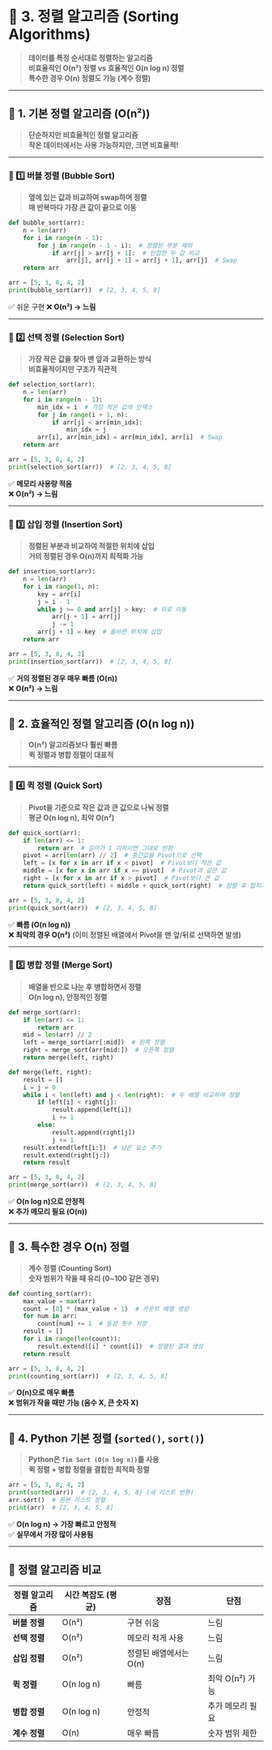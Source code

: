# 📌 **3. 정렬 알고리즘 (Sorting Algorithms)**

> **데이터를 특정 순서대로 정렬하는 알고리즘**  
> **비효율적인 O(n²) 정렬 vs 효율적인 O(n log n) 정렬**  
> **특수한 경우 O(n) 정렬도 가능 (계수 정렬)**

---

## **📌 1. 기본 정렬 알고리즘 (O(n²))**

> **단순하지만 비효율적인 정렬 알고리즘**  
> **작은 데이터에서는 사용 가능하지만, 크면 비효율적!**
> 
---

### **🔹 1️⃣ 버블 정렬 (Bubble Sort)**

> **옆에 있는 값과 비교하여 swap하며 정렬**  
> **매 반복마다 가장 큰 값이 끝으로 이동**

```python
def bubble_sort(arr):
    n = len(arr)
    for i in range(n - 1):
        for j in range(n - 1 - i):  # 정렬된 부분 제외
            if arr[j] > arr[j + 1]:  # 인접한 두 값 비교
                arr[j], arr[j + 1] = arr[j + 1], arr[j]  # Swap
    return arr

arr = [5, 3, 8, 4, 2]
print(bubble_sort(arr))  # [2, 3, 4, 5, 8]

```
✅ 쉬운 구현
❌ **O(n²) → 느림**


--------------------------

### **🔹 2️⃣ 선택 정렬 (Selection Sort)**

> **가장 작은 값을 찾아 맨 앞과 교환하는 방식**  
> **비효율적이지만 구조가 직관적**

```python
def selection_sort(arr):
    n = len(arr)
    for i in range(n - 1):
        min_idx = i  # 가장 작은 값의 인덱스
        for j in range(i + 1, n):
            if arr[j] < arr[min_idx]:
                min_idx = j
        arr[i], arr[min_idx] = arr[min_idx], arr[i]  # Swap
    return arr

arr = [5, 3, 8, 4, 2]
print(selection_sort(arr))  # [2, 3, 4, 5, 8]

```
✅ **메모리 사용량 적음**  
❌ **O(n²) → 느림**


-------------

### **🔹 3️⃣ 삽입 정렬 (Insertion Sort)**

> **정렬된 부분과 비교하여 적절한 위치에 삽입**  
> **거의 정렬된 경우 O(n)까지 최적화 가능**

```python
def insertion_sort(arr):
    n = len(arr)
    for i in range(1, n):
        key = arr[i]
        j = i - 1
        while j >= 0 and arr[j] > key:  # 뒤로 이동
            arr[j + 1] = arr[j]
            j -= 1
        arr[j + 1] = key  # 올바른 위치에 삽입
    return arr

arr = [5, 3, 8, 4, 2]
print(insertion_sort(arr))  # [2, 3, 4, 5, 8]

```
✅ **거의 정렬된 경우 매우 빠름 (O(n))**  
❌ **O(n²) → 느림**


-----

## **📌 2. 효율적인 정렬 알고리즘 (O(n log n))**

> **O(n²) 알고리즘보다 훨씬 빠름**  
> **퀵 정렬과 병합 정렬이 대표적**


----
### **🔹 4️⃣ 퀵 정렬 (Quick Sort)**

> **Pivot을 기준으로 작은 값과 큰 값으로 나눠 정렬**  
> **평균 O(n log n), 최악 O(n²)**

```python
def quick_sort(arr):
    if len(arr) <= 1:
        return arr  # 길이가 1 이하이면 그대로 반환
    pivot = arr[len(arr) // 2]  # 중간값을 Pivot으로 선택
    left = [x for x in arr if x < pivot]  # Pivot보다 작은 값
    middle = [x for x in arr if x == pivot]  # Pivot과 같은 값
    right = [x for x in arr if x > pivot]  # Pivot보다 큰 값
    return quick_sort(left) + middle + quick_sort(right)  # 정렬 후 합치기

arr = [5, 3, 8, 4, 2]
print(quick_sort(arr))  # [2, 3, 4, 5, 8]

```

✅ **빠름 (O(n log n))**  
❌ **최악의 경우 O(n²)** (이미 정렬된 배열에서 Pivot을 맨 앞/뒤로 선택하면 발생)


----
### **🔹 5️⃣ 병합 정렬 (Merge Sort)**

> **배열을 반으로 나눈 후 병합하면서 정렬**  
> **O(n log n), 안정적인 정렬**

```python
def merge_sort(arr):
    if len(arr) <= 1:
        return arr
    mid = len(arr) // 2
    left = merge_sort(arr[:mid])  # 왼쪽 정렬
    right = merge_sort(arr[mid:])  # 오른쪽 정렬
    return merge(left, right)

def merge(left, right):
    result = []
    i = j = 0
    while i < len(left) and j < len(right):  # 두 배열 비교하며 정렬
        if left[i] < right[j]:
            result.append(left[i])
            i += 1
        else:
            result.append(right[j])
            j += 1
    result.extend(left[i:])  # 남은 요소 추가
    result.extend(right[j:])
    return result

arr = [5, 3, 8, 4, 2]
print(merge_sort(arr))  # [2, 3, 4, 5, 8]

```
✅ **O(n log n)으로 안정적**  
❌ **추가 메모리 필요 (O(n))**



---

## **📌 3. 특수한 경우 O(n) 정렬**

> **계수 정렬 (Counting Sort)**  
> **숫자 범위가 작을 때 유리 (0~100 같은 경우)**

```python
def counting_sort(arr):
    max_value = max(arr)
    count = [0] * (max_value + 1)  # 카운트 배열 생성
    for num in arr:
        count[num] += 1  # 등장 횟수 저장
    result = []
    for i in range(len(count)):
        result.extend([i] * count[i])  # 정렬된 결과 생성
    return result

arr = [5, 3, 8, 4, 2]
print(counting_sort(arr))  # [2, 3, 4, 5, 8]

```
✅ **O(n)으로 매우 빠름**  
❌ **범위가 작을 때만 가능 (음수 X, 큰 숫자 X)**


----
## **📌 4. Python 기본 정렬 (`sorted()`, `sort()`)**

> **Python은 `Tim Sort (O(n log n))`를 사용**  
> **퀵 정렬 + 병합 정렬을 결합한 최적화 정렬**

```python
arr = [5, 3, 8, 4, 2]
print(sorted(arr))  # [2, 3, 4, 5, 8] (새 리스트 반환)
arr.sort()  # 원본 리스트 정렬
print(arr)  # [2, 3, 4, 5, 8]
```
✅ **O(n log n) → 가장 빠르고 안정적**  
✅ **실무에서 가장 많이 사용됨**


------
## 🚀 **정렬 알고리즘 비교**

| 정렬 알고리즘   | 시간 복잡도 (평균) | 장점             | 단점          |
| --------- | ----------- | -------------- | ----------- |
| **버블 정렬** | O(n²)       | 구현 쉬움          | 느림          |
| **선택 정렬** | O(n²)       | 메모리 적게 사용      | 느림          |
| **삽입 정렬** | O(n²)       | 정렬된 배열에서는 O(n) | 느림          |
| **퀵 정렬**  | O(n log n)  | 빠름             | 최악 O(n²) 가능 |
| **병합 정렬** | O(n log n)  | 안정적            | 추가 메모리 필요   |
| **계수 정렬** | O(n)        | 매우 빠름          | 숫자 범위 제한    |











